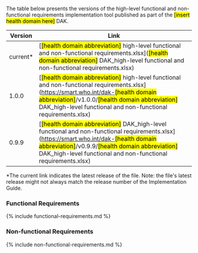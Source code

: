 The table below presents the versions of the high-level functional and non-functional requirements implementation tool published as part of the <mark>[insert health domain here]</mark> DAK. 

| Version | Link |
|---|---|
| current* | [<mark>[health domain abbreviation]</mark> high-level functional and non-functional requirements.xlsx](<mark>[health domain abbreviation]</mark> DAK_high-level functional and non-functional requirements.xlsx) |
|1.0.0 | [<mark>[health domain abbreviation]</mark> high-level functional and non-functional requirements.xlsx](https://smart.who.int/dak-<mark>[health domain abbreviation]</mark>/v1.0.0/<mark>[health domain abbreviation]</mark> DAK_high-level functional and non-functional requirements.xlsx) |
|0.9.9 | [<mark>[health domain abbreviation]</mark> DAK_high-level functional and non-functional requirements.xlsx](https://smart.who.int/dak-<mark>[health domain abbreviation]</mark>/v0.9.9/<mark>[health domain abbreviation]</mark> DAK_high-level functional and non-functional requirements.xlsx) |

*The current link indicates the latest release of the file. Note: the file's latest release might not always match the release number of the Implementation Guide.

### Functional Requirements
{% include functional-requirements.md %}


### Non-functional Requirements
{% include non-functional-requirements.md %}
